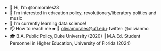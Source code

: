 - 👋 Hi, I’m @onmorales23
- 👀 I’m interested in education policy, revolutionary/liberatory politics and music
- 🌱 I’m currently learning data science!
- 📫 How to reach me ➡️ 📧 oliviamorales@ufl.edu; twitter: @olivianmo
- 🎓 B.A. Public Policy, Duke University (2020) || M.A.Ed. Student Personnel in Higher Education, University of Florida (2024)

<!---
onmorales23/onmorales23 is a ✨ special ✨ repository because its `README.md` (this file) appears on your GitHub profile.
You can click the Preview link to take a look at your changes.
--->
